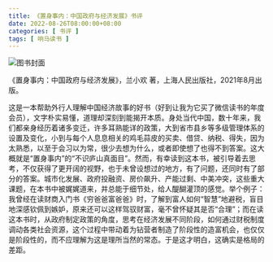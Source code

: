 ```yaml
---
title: 《置身事内：中国政府与经济发展》书评
date: 2022-08-26T08:00:00+08:00
categories: [ 书评 ]
tags: [ 响马读书 ]
---
```


<div class="p-3 text-center">
  <img class="img-fluid" src="/images/2022/0826/book-cover.png" alt="图书封面" style="max-width:640px">
</div>

《置身事内：中国政府与经济发展》，兰小欢 著，上海人民出版社，2021年8月出版。

这是一本帮助外行人理解中国经济故事的好书（好到让我为它买了微信读书的年度会员），文字朴实易懂，道理却深刻到能揭开本质。身处当代中国，数十年来，我们都亲身经历着诸多变迁，许多耳熟能详的政策，大到省市县乡等多级管理体系的设置及变化，小到与每个人息息相关的鸡毛蒜皮的买卖、借贷、纳税、得失，因为太熟悉，以至于会习以为常，很少去想为什么，或者即使想了也得不到答案。这大概就是“置身事内”的“不识庐山真面目”。然而，有幸读到这本书，被引导着去思考，不仅获得了更开阔的视野，也于未曾设想过的地方，有了问题，还同时有了部分的答案。城市化发展、政府投融资、房价飙升、产能过剩、中美冲突，这些重大课题，在本书中被娓娓道来，并总能于细节处，给人醍醐灌顶的感觉。举个例子：我曾经在读财商入门书《穷爸爸富爸爸》时，了解到富人如何“智慧”地避税，盲目地深感钦佩到嫉妒，原来还可以这样驾驭财富，毫不曾怀疑其是否“合理”；而在读这本书时，从政府制定政策的角度，思考在经济发展不同阶段，如何通过财税制度调动各类社会资源，这个过程中带动着为钻营者制造了阶段性的造富机会，也仅仅是阶段性的，而不应理解为这是理所当然的常态。于是这才明白，这确实是格局的差距。
